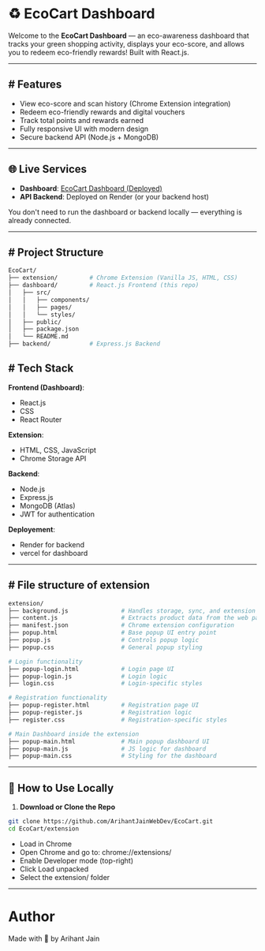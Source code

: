 # ♻️ EcoCart Dashboard

Welcome to the **EcoCart Dashboard** — an eco-awareness dashboard that tracks your green shopping activity, displays your eco-score, and allows you to redeem eco-friendly rewards! Built with React.js.

---

## # Features

- View eco-score and scan history (Chrome Extension integration)
- Redeem eco-friendly rewards and digital vouchers
- Track total points and rewards earned
- Fully responsive UI with modern design
- Secure backend API (Node.js + MongoDB)

---

## 🌐 Live Services

- **Dashboard**: [EcoCart Dashboard (Deployed)](https://eco-cart-sand.vercel.app)
- **API Backend**: Deployed on Render (or your backend host)

You don't need to run the dashboard or backend locally — everything is already connected.

---

## # Project Structure

```bash
EcoCart/
├── extension/         # Chrome Extension (Vanilla JS, HTML, CSS)
├── dashboard/         # React.js Frontend (this repo)
│   ├── src/
│   │   ├── components/
│   │   ├── pages/
│   │   └── styles/
│   ├── public/
│   ├── package.json
│   └── README.md
├── backend/           # Express.js Backend
```

## # Tech Stack

**Frontend (Dashboard)**:
- React.js
- CSS
- React Router

**Extension**:
- HTML, CSS, JavaScript
- Chrome Storage API

**Backend**:
- Node.js
- Express.js
- MongoDB (Atlas)
- JWT for authentication

**Deployement**:
- Render for backend
- vercel for dashboard 

---

## # File structure of extension

```bash
extension/
├── background.js               # Handles storage, sync, and extension logic
├── content.js                  # Extracts product data from the web page
├── manifest.json               # Chrome extension configuration
├── popup.html                  # Base popup UI entry point
├── popup.js                    # Controls popup logic
├── popup.css                   # General popup styling

# Login functionality
├── popup-login.html            # Login page UI
├── popup-login.js              # Login logic
├── login.css                   # Login-specific styles

# Registration functionality
├── popup-register.html         # Registration page UI
├── popup-register.js           # Registration logic
├── register.css                # Registration-specific styles

# Main Dashboard inside the extension
├── popup-main.html             # Main popup dashboard UI
├── popup-main.js               # JS logic for dashboard
├── popup-main.css              # Styling for the dashboard
```

---

## 🧪 How to Use Locally

1. **Download or Clone the Repo**

```bash
git clone https://github.com/ArihantJainWebDev/EcoCart.git
cd EcoCart/extension
```

- Load in Chrome
- Open Chrome and go to: chrome://extensions/
- Enable Developer mode (top-right)
- Click Load unpacked
- Select the extension/ folder

---

# Author
Made with 💚 by Arihant Jain
